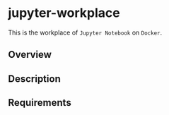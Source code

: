 # jupyter-workplace
This is the workplace of `Jupyter Notebook` on `Docker`.


## Overview


## Description


## Requirements
